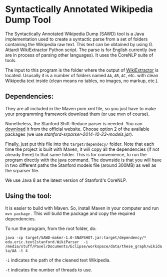 # Syntactically Annotated Wikipedia Dump Tool

The Syntactically Annotated Wikipedia Dump (SAWD) tool is a Java implementation used to create a syntactic parse from a set of folders containing the Wikipedia raw text. This text can be obtained by using G. Attardi WikiExtractor Python script. The parse is for English currently (we are in process of parsing other languages). It uses the CoreNLP  suite of tools.

The input to this program is the folder where the output of [WikiExtractor](https://github.com/attardi/wikiextractor) is located. Ususally it is a number of folders named `AA`, `AB`, `AC`, etc. with clean Wikipedia text inside (clean means no tables, no images, no markup, etc.).

## Dependencies:

They are all included in the Maven pom.xml file, so you just have to make your programming framework download them (or use mvn of course).

Nonetheless, the Stanford Shift-Reduce parser is needed. You can [download](http://nlp.stanford.edu/software/srparser.shtml) it from the official website. Choose option 2 of the available packages (we use _stanford-srparser-2014-10-23-models.jar_). 

Finally, just put this file into the `target/dependecy/` folder. Note that each time the project is built with Maven, it will copy all the dependencies (if not already there) to that same folder. This is for convenience, to run the program directly with the java command. The downside is that you will have in two different paths the Stanford models file (around 300MB) as well as the srparser file.

We use Java 8 as the latest version of Stanford's CoreNLP.

## Using the tool:

It is easier to build with Maven. So, install Maven in your computer and run 
`mvn package` . This will build the package and copy the required dependencies.

To run the program, from the root folder, do: 

`java -cp target/SAWD-maker-1.0-SNAPSHOT.jar:target/dependency/* edu.eric.text2stanford.WikiParser  -i /media/stuff/Pavel/Documents/Eclipse/workspace/data/these_graph/wikidata/AA -t 4`

`-i` indicates the path of the cleaned text Wikipedia. 

`-t` indicates the number of threads to use.


